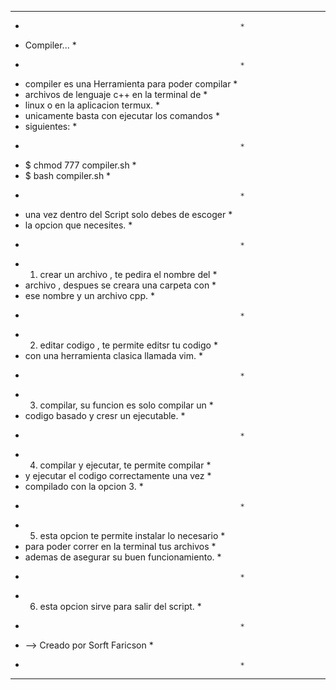    *******************************************************
   *                                                     *
   * Compiler...                                         *
   *                                                     *
   * compiler es una Herramienta para poder compilar     *
   * archivos de lenguaje c++ en la terminal de          *
   * linux o en la aplicacion termux.                    *
   * unicamente basta con ejecutar los comandos          *
   * siguientes:                                         *
   *                                                     *
   * $ chmod 777 compiler.sh                             *
   * $ bash compiler.sh                                  *
   *                                                     *
   * una vez dentro del Script solo debes de escoger     *
   * la opcion que necesites.                            *
   *                                                     *
   * 1. crear un archivo , te pedira el nombre del       *
   *    archivo , despues se creara una carpeta con      *
   *    ese nombre y un archivo cpp.                     *
   *                                                     *
   * 2. editar codigo , te permite editsr tu codigo      *
   *    con una herramienta clasica llamada vim.         *
   *                                                     *
   * 3. compilar, su funcion es solo compilar un         *
   *    codigo basado y cresr un ejecutable.             *
   *                                                     *
   * 4. compilar y ejecutar, te permite compilar         *
   *    y ejecutar el codigo correctamente una vez       *
   *    compilado con la opcion 3.                       *
   *                                                     *
   * 5. esta opcion te permite instalar lo necesario     *
   *    para poder correr en la terminal tus archivos    *
   *    ademas de asegurar su buen funcionamiento.       *
   *                                                     *
   * 6. esta opcion sirve para salir del script.         *
   *                                                     *
   * --> Creado por Sorft Faricson                       *
   *                                                     *
   *******************************************************
